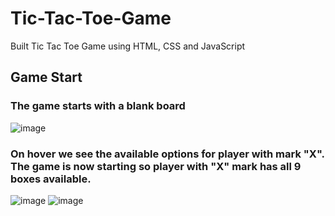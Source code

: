 # Tic-Tac-Toe-Game
Built Tic Tac Toe Game using HTML, CSS and JavaScript

## Game Start
### The game starts with a blank board 
![image](https://user-images.githubusercontent.com/97334281/215186253-0482862c-d82e-49b9-9dc5-751b00979ec3.png)

### On hover we see the available options for player with mark "X". The game is now starting so player with "X" mark has all 9 boxes available. 
![image](https://user-images.githubusercontent.com/97334281/215186368-e5c5e1b9-6bb3-4ba9-a53f-732d29b1e8ad.png)
![image](https://user-images.githubusercontent.com/97334281/215186404-1f584eab-795e-4e27-a9ce-56ae0a468664.png)

